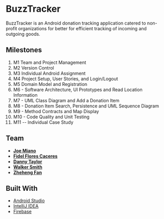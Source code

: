 # BuzzTracker

BuzzTracker is an Android donation tracking application catered to non-profit organizations for better for efficient tracking of incoming and outgoing goods.

## Milestones

1. M1 Team and Project Management
2. M2 Version Control
3. M3 Individual Android Assignment
4. M4 Project Setup, User Stories, and Login/Logout
5. M5 Domain Model and Registration
6. M6 - Software Architecture, UI Prototypes and Read Location Information
7. M7 - UML Class Diagram and Add a Donation Item
8. M8 - Donation Item Search, Persistence and UML Sequence Diagram
9. M9 - Method Contracts and Map Display
10. M10 - Code Quality and Unit Testing
11. M11 -- Individual Case Study

## Team

* [**Joe Miano**](https://github.com/jmiano)
* [**Fidel Flores Caceres**](https://github.com/fefcaceres)
* [**Danny Taylor**](https://github.com/dannyht)
* [**Walker Smith**](https://github.com/walkersmith2021)
* [**Zheheng Fan**](https://github.com/zfan71)

## Built With

* [Android Studio](https://developer.android.com/studio/)
* [IntelliJ IDEA](https://www.jetbrains.com/idea/)
* [Firebase](https://firebase.google.com/)
